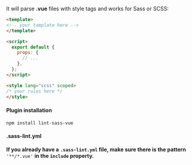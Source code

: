 
It will parse **.vue** files with style tags and works for Sass or SCSS:

```html
<template>
<!-- your tamplate here -->
</template>

<script>
  export default {
    props: {
      // ...
    },
  };
</script>

<style lang="scss" scoped>
/* your rules here */
</style>
```

#### Plugin installation

`npm install lint-sass-vue`

#### .sass-lint.yml

**If you already have a `.sass-lint.yml` file, make sure there is the pattern** `'**/*.vue'` **in the `include` property.**
